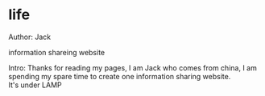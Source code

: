 life
====

Author: Jack

information shareing website

Intro:
Thanks for reading my pages, I am Jack who comes from china, I am spending my spare time to create one information sharing website.  
It's under LAMP
